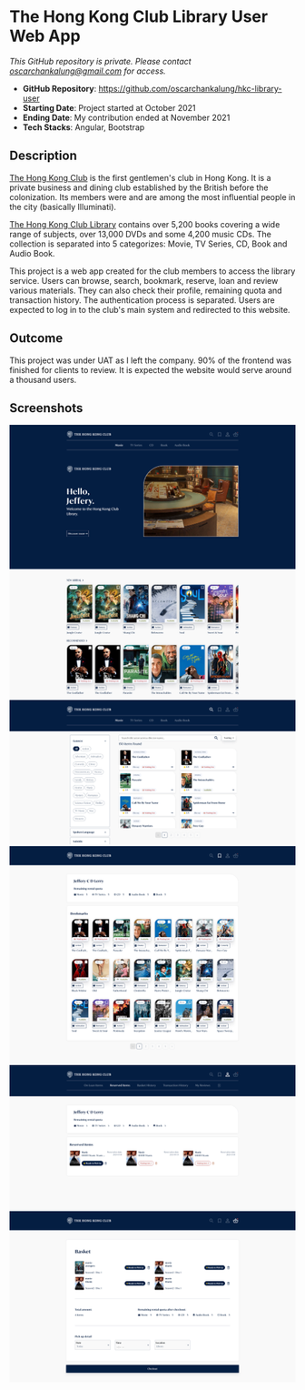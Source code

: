 # The Hong Kong Club Library User Web App

_This GitHub repository is private. Please contact oscarchankalung@gmail.com for access._

- **GitHub Repository**: https://github.com/oscarchankalung/hkc-library-user
- **Starting Date**: Project started at October 2021
- **Ending Date**: My contribution ended at November 2021
- **Tech Stacks**: Angular, Bootstrap

## Description

[The Hong Kong Club](https://en.wikipedia.org/wiki/Hong_Kong_Club) is the first gentlemen's club in Hong Kong. It is a private business and dining club established by the British before the colonization. Its members were and are among the most influential people in the city (basically Illuminati).

[The Hong Kong Club Library](https://www.thehongkongclub.hk/public/library.html) contains over 5,200 books covering a wide range of subjects, over 13,000 DVDs and some 4,200 music CDs. The collection is separated into 5 categorizes: Movie, TV Series, CD, Book and Audio Book.

This project is a web app created for the club members to access the library service. Users can browse, search, bookmark, reserve, loan and review various materials. They can also check their profile, remaining quota and transaction history. The authentication process is separated. Users are expected to log in to the club's main system and redirected to this website.

## Outcome

This project was under UAT as I left the company. 90% of the frontend was finished for clients to review. It is expected the website would serve around a thousand users.

## Screenshots

<img src='01-screenshot-home.png' width='600' />

<img src='02-screenshot-search.png' width='600' />

<img src='03-screenshot-bookmark.png' width='600' />

<img src='04-screenshot-user.png' width='600' />

<img src='05-screenshot-basket.png' width='600' />
